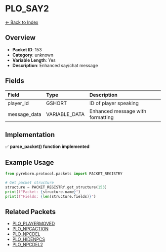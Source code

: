 # PLO_SAY2

[← Back to Index](../index.md)

## Overview

- **Packet ID**: 153
- **Category**: unknown
- **Variable Length**: Yes
- **Description**: Enhanced say/chat message

## Fields

| Field | Type | Description |
|:------|:-----|:------------|
| player_id | GSHORT | ID of player speaking |
| message_data | VARIABLE_DATA | Enhanced message with formatting |

## Implementation

✅ **parse_packet() function implemented**

## Example Usage

```python
from pyreborn.protocol.packets import PACKET_REGISTRY

# Get packet structure
structure = PACKET_REGISTRY.get_structure(153)
print(f"Packet: {structure.name}")
print(f"Fields: {len(structure.fields)}")
```

## Related Packets

- [PLO_PLAYERMOVED](PLO_PLAYERMOVED.md)
- [PLO_NPCACTION](PLO_NPCACTION.md)
- [PLO_NPCDEL](PLO_NPCDEL.md)
- [PLO_HIDENPCS](PLO_HIDENPCS.md)
- [PLO_NPCDEL2](PLO_NPCDEL2.md)
